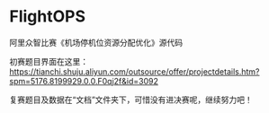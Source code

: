 # FlightOPS
阿里众智比赛《机场停机位资源分配优化》源代码

初赛题目界面在这里：https://tianchi.shuju.aliyun.com/outsource/offer/projectdetails.htm?spm=5176.8199929.0.0.F0qj2f&id=3092 

复赛题目及数据在“文档”文件夹下，可惜没有进决赛呢，继续努力吧！
